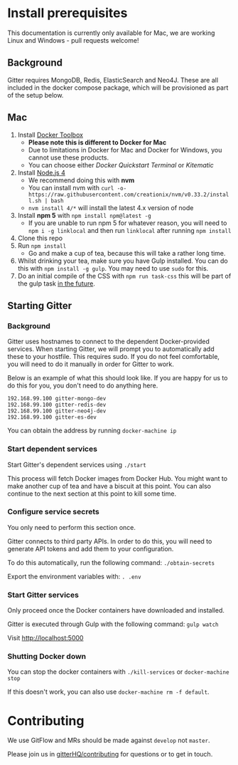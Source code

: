 # Install prerequisites

This documentation is currently only available for Mac, we are working Linux and Windows - pull requests welcome!

## Background

Gitter requires MongoDB, Redis, ElasticSearch and Neo4J. These are all included in the docker compose package, which will be provisioned as part of the setup below.

## Mac

1. Install [Docker Toolbox](https://www.docker.com/products/docker-toolbox)
   * **Please note this is different to Docker for Mac**
   * Due to limitations in Docker for Mac and Docker for Windows, you cannot use these products.
   * You can choose either *Docker Quickstart Terminal* or *Kitematic*
2. Install [Node.js 4](https://nodejs.org/dist/latest-v4.x/)
   * We recommend doing this with **nvm**
   * You can install nvm with `curl -o- https://raw.githubusercontent.com/creationix/nvm/v0.33.2/install.sh | bash`
   * `nvm install 4/*` will install the latest 4.x version of node
3. Install **npm 5** with `npm install npm@latest -g`
   * If you are unable to run npm 5 for whatever reason, you will need to `npm i -g linklocal` and then run `linklocal` after running `npm install`
3. Clone this repo
4. Run `npm install`
   * Go and make a cup of tea, because this will take a rather long time.
5. Whilst drinking your tea, make sure you have Gulp installed. You can do this with `npm install -g gulp`. You may need to use `sudo` for this.
6. Do an initial compile of the CSS with `npm run task-css` this will be part of the gulp task [in the future](https://gitlab.com/gitlab-org/gitter/webapp/issues/1741).


## Starting Gitter

### Background

Gitter uses hostnames to connect to the dependent Docker-provided services. When starting Gitter, we will prompt you to automatically add these to your hostfile. This requires sudo. If you do not feel comfortable, you will need to do it manually in order for Gitter to work.

Below is an example of what this should look like. If you are happy for us to do this for you, you don't need to do anything here.

```
192.168.99.100 gitter-mongo-dev
192.168.99.100 gitter-redis-dev
192.168.99.100 gitter-neo4j-dev
192.168.99.100 gitter-es-dev
```

You can obtain the address by running `docker-machine ip`

### Start dependent services

Start Gitter's dependent services using `./start`

This process will fetch Docker images from Docker Hub. You might want to make another cup of tea and have a biscuit at this point. You can also continue to the next section at this point to kill some time.

### Configure service secrets

You only need to perform this section once.

Gitter connects to third party APIs. In order to do this, you will need to generate API tokens and add them to your configuration.

To do this automatically, run the following command:
`./obtain-secrets`

Export the environment variables with:
`. .env`

### Start Gitter services

Only proceed once the Docker containers have downloaded and installed.

Gitter is executed through Gulp with the following command:
`gulp watch`

Visit [http://localhost:5000](http://localhost:5000)

### Shutting Docker down

You can stop the docker containers with `./kill-services` or `docker-machine stop`

If this doesn't work, you can also use `docker-machine rm -f default`.

# Contributing

We use GitFlow and MRs should be made against `develop` not `master`.

Please join us in [gitterHQ/contributing](https://gitter.im/gitterHQ/contributing) for questions or to get in touch.
